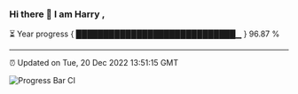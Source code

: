 ### Hi there 👋 I am Harry , 

⏳ Year progress { █████████████████████████████▁ } 96.87 %

---

⏰ Updated on Tue, 20 Dec 2022 13:51:15 GMT

![Progress Bar CI](https://github.com/duykhang68/duykhang68/workflows/Progress%20Bar%20CI/badge.svg)
